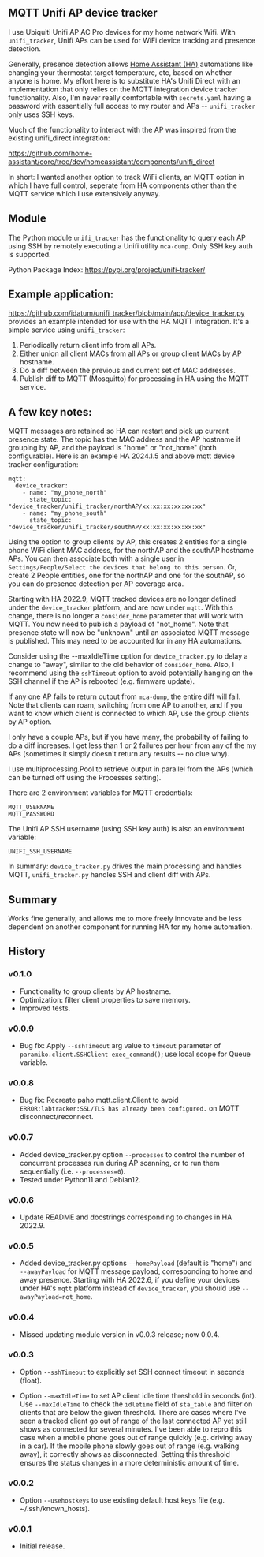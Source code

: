 MQTT Unifi AP device tracker
-
I use Ubiquiti Unifi AP AC Pro devices for my home network Wifi. With ```unifi_tracker```, Unifi APs can be used for WiFi device tracking and presence detection.

Generally, presence detection allows [Home Assistant (HA)](https://www.home-assistant.io/) automations like changing your thermostat target temperature, etc, based on whether anyone is home. My effort here is to substitute HA's Unifi Direct with an implementation that only relies on the MQTT integration device tracker functionality. Also, I'm never really comfortable with ```secrets.yaml``` having a password with essentially full access to my router and APs -- ```unifi_tracker``` only uses SSH keys.

Much of the functionality to interact with the AP was inspired from the existing unifi_direct integration:

https://github.com/home-assistant/core/tree/dev/homeassistant/components/unifi_direct

In short: I wanted another option to track WiFi clients, an MQTT option in which I have full control, seperate from HA components other than the MQTT service which I use extensively anyway.

Module
-
The Python module ```unifi_tracker``` has the functionality to query each AP using SSH by remotely executing a Unifi utility ```mca-dump```. Only SSH key auth is supported.

Python Package Index:
https://pypi.org/project/unifi-tracker/

Example application:
- 
https://github.com/idatum/unifi_tracker/blob/main/app/device_tracker.py provides an example intended for use with the HA MQTT integration. It's a simple service using ```unifi_tracker```:

1. Periodically return client info from all APs.
2. Either union all client MACs from all APs or group client MACs by AP hostname.
3. Do a diff between the previous and current set of MAC addresses.
4. Publish diff to MQTT (Mosquitto) for processing in HA using the MQTT service.

A few key notes:
-
MQTT messages are retained so HA can restart and pick up current presence state. The topic has the MAC address and the AP hostname if grouping by AP, and the payload is "home" or "not_home" (both configurable). Here is an example HA 2024.1.5 and above mqtt device tracker configuration:
```
mqtt:
  device_tracker:
    - name: "my_phone_north"
      state_topic: "device_tracker/unifi_tracker/northAP/xx:xx:xx:xx:xx:xx"
    - name: "my_phone_south"
      state_topic: "device_tracker/unifi_tracker/southAP/xx:xx:xx:xx:xx:xx"
  ```
Using the option to group clients by AP, this creates 2 entities for a single phone WiFi client MAC address, for the northAP and the southAP hostname APs. You can then associate both with a single user in ```Settings/People/Select the devices that belong to this person```. Or, create 2 People entities, one for the northAP and one for the southAP, so you can do presence detection per AP coverage area.

Starting with HA 2022.9, MQTT tracked devices are no longer defined under the ```device_tracker``` platform, and are now under ```mqtt```. With this change, there is no longer a  ```consider_home``` parameter that will work with MQTT. You now need to publish a payload of "not_home". Note that presence state will now be "unknown" until an associated MQTT message is published. This may need to be accounted for in any HA automations.

Consider using the --maxIdleTime option for ```device_tracker.py``` to delay a change to "away", similar to the old behavior of ```consider_home```. Also, I recommend using the ```sshTimeout``` option to avoid potentially hanging on the SSH channel if the AP is rebooted (e.g. firmware update).

If any one AP fails to return output from ```mca-dump```, the entire diff will fail. Note that clients can roam, switching from one AP to another, and if you want to know which client is connected to which AP, use the group clients by AP option.

I only have a couple APs, but if you have many, the probability of failing to do a diff increases. I get less than 1 or 2 failures per hour from any of the my APs (sometimes it simply doesn't return any results -- no clue why).

I use multiprocessing.Pool to retrieve output in parallel from the APs (which can be turned off using the Processes setting).

There are 2 environment variables for MQTT credentials:
```
MQTT_USERNAME
MQTT_PASSWORD
```  
The Unifi AP SSH username (using SSH key auth) is also an environment variable:
```
UNIFI_SSH_USERNAME
```

In summary: ```device_tracker.py``` drives the main processing and handles MQTT, ```unifi_tracker.py``` handles SSH and client diff with APs.

Summary
-
Works fine generally, and allows me to more freely innovate and be less dependent on another component for running HA for my home automation.

History
-
### v0.1.0
- Functionality to group clients by AP hostname.
- Optimization: filter client properties to save memory.
- Improved tests.
### v0.0.9
- Bug fix: Apply ```--sshTimeout``` arg value to ```timeout``` parameter of ```paramiko.client.SSHClient exec_command()```; use local scope for Queue variable.
### v0.0.8
- Bug fix: Recreate paho.mqtt.client.Client to avoid ```ERROR:labtracker:SSL/TLS has already been configured.``` on MQTT disconnect/reconnect.
### v0.0.7
- Added device_tracker.py option ```--processes``` to control the number of concurrent processes run during AP scanning, or to run them sequentially (i.e. ```--processes=0```).
- Tested under Python11 and Debian12.
### v0.0.6
- Update README and docstrings corresponding to changes in HA 2022.9.
### v0.0.5
- Added device_tracker.py options ```--homePayload``` (default is "home") and ```--awayPayload``` for MQTT message payload, corresponding to home and away presence. Starting with HA 2022.6, if you define your devices under HA's ```mqtt``` platform instead of ```device_tracker```, you should use ```--awayPayload=not_home```.
### v0.0.4
- Missed updating module version in v0.0.3 release; now 0.0.4.
### v0.0.3
- Option ```--sshTimeout``` to explicitly set SSH connect timeout in seconds (float).

- Option ```--maxIdleTime``` to set AP client idle time threshold in seconds (int). Use ```--maxIdleTime``` to check the ```idletime``` field of ```sta_table``` and filter on clients that are below the given threshold. There are cases where I've seen a tracked client go out of range of the last connected AP yet still shows as connected for several minutes. I've been able to repro this case when a mobile phone goes out of range quickly (e.g. driving away in a car). If the mobile phone slowly goes out of range (e.g. walking away), it correctly shows as disconnected. Setting this threshold ensures the status changes in a more deterministic amount of time.
### v0.0.2
- Option ```--usehostkeys``` to use existing default host keys file (e.g. ~/.ssh/known_hosts).
### v0.0.1
- Initial release.

